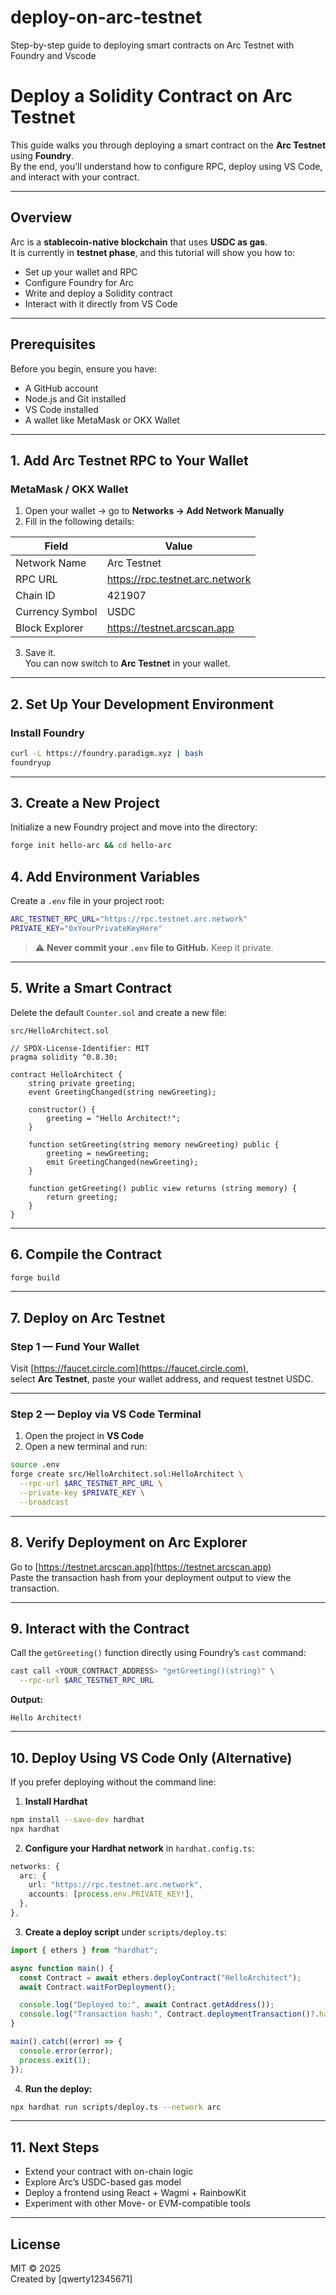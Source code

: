 # deploy-on-arc-testnet
Step-by-step guide to deploying smart contracts on Arc Testnet with Foundry and Vscode
# Deploy a Solidity Contract on Arc Testnet

This guide walks you through deploying a smart contract on the **Arc Testnet** using **Foundry**.  
By the end, you’ll understand how to configure RPC, deploy using VS Code, and interact with your contract.

---

## Overview

Arc is a **stablecoin-native blockchain** that uses **USDC as gas**.  
It is currently in **testnet phase**, and this tutorial will show you how to:

- Set up your wallet and RPC
- Configure Foundry for Arc
- Write and deploy a Solidity contract
- Interact with it directly from VS Code

---

## Prerequisites

Before you begin, ensure you have:

- A GitHub account
- Node.js and Git installed
- VS Code installed
- A wallet like MetaMask or OKX Wallet

---

## 1. Add Arc Testnet RPC to Your Wallet

### MetaMask / OKX Wallet

1. Open your wallet → go to **Networks → Add Network Manually**
2. Fill in the following details:

| Field | Value |
|-------|--------|
| Network Name | Arc Testnet |
| RPC URL | https://rpc.testnet.arc.network |
| Chain ID | 421907 |
| Currency Symbol | USDC |
| Block Explorer | https://testnet.arcscan.app |

3. Save it.  
You can now switch to **Arc Testnet** in your wallet.

---
## 2. Set Up Your Development Environment

### Install Foundry

```bash
curl -L https://foundry.paradigm.xyz | bash
foundryup
```

---

## 3. Create a New Project

Initialize a new Foundry project and move into the directory:

```bash
forge init hello-arc && cd hello-arc
```

## 4. Add Environment Variables

Create a `.env` file in your project root:

```bash
ARC_TESTNET_RPC_URL="https://rpc.testnet.arc.network"
PRIVATE_KEY="0xYourPrivateKeyHere"
```

> ⚠️ **Never commit your `.env` file to GitHub.** Keep it private.

---

## 5. Write a Smart Contract

Delete the default `Counter.sol` and create a new file:

`src/HelloArchitect.sol`

```solidity
// SPDX-License-Identifier: MIT
pragma solidity ^0.8.30;

contract HelloArchitect {
    string private greeting;
    event GreetingChanged(string newGreeting);

    constructor() {
        greeting = "Hello Architect!";
    }

    function setGreeting(string memory newGreeting) public {
        greeting = newGreeting;
        emit GreetingChanged(newGreeting);
    }

    function getGreeting() public view returns (string memory) {
        return greeting;
    }
}
```

---

## 6. Compile the Contract

```bash
forge build
```

---

## 7. Deploy on Arc Testnet

### Step 1 — Fund Your Wallet

Visit [https://faucet.circle.com](https://faucet.circle.com),  
select **Arc Testnet**, paste your wallet address, and request testnet USDC.

---

### Step 2 — Deploy via VS Code Terminal

1. Open the project in **VS Code**  
2. Open a new terminal and run:

```bash
source .env
forge create src/HelloArchitect.sol:HelloArchitect \
  --rpc-url $ARC_TESTNET_RPC_URL \
  --private-key $PRIVATE_KEY \
  --broadcast
```

---

## 8. Verify Deployment on Arc Explorer

Go to [https://testnet.arcscan.app](https://testnet.arcscan.app)  
Paste the transaction hash from your deployment output to view the transaction.

---

## 9. Interact with the Contract

Call the `getGreeting()` function directly using Foundry’s `cast` command:

```bash
cast call <YOUR_CONTRACT_ADDRESS> "getGreeting()(string)" \
  --rpc-url $ARC_TESTNET_RPC_URL
```

**Output:**
```
Hello Architect!
```

---

## 10. Deploy Using VS Code Only (Alternative)

If you prefer deploying without the command line:

1. **Install Hardhat**

```bash
npm install --save-dev hardhat
npx hardhat
```

2. **Configure your Hardhat network** in `hardhat.config.ts`:

```ts
networks: {
  arc: {
    url: "https://rpc.testnet.arc.network",
    accounts: [process.env.PRIVATE_KEY!],
  },
},
```

3. **Create a deploy script** under `scripts/deploy.ts`:

```ts
import { ethers } from "hardhat";

async function main() {
  const Contract = await ethers.deployContract("HelloArchitect");
  await Contract.waitForDeployment();

  console.log("Deployed to:", await Contract.getAddress());
  console.log("Transaction hash:", Contract.deploymentTransaction()?.hash);
}

main().catch((error) => {
  console.error(error);
  process.exit(1);
});
```

4. **Run the deploy:**

```bash
npx hardhat run scripts/deploy.ts --network arc
```

---

## 11. Next Steps

- Extend your contract with on-chain logic  
- Explore Arc’s USDC-based gas model  
- Deploy a frontend using React + Wagmi + RainbowKit  
- Experiment with other Move- or EVM-compatible tools

---

## License

MIT © 2025  
Created by [qwerty12345671]
